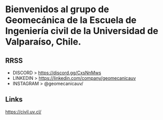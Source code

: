 # Bienvenidos al grupo de Geomecánica de la Escuela de Ingeniería civil de la Universidad de Valparaíso, Chile.

## RRSS
- DISCORD > https://discord.gg/CxsNnMws
- LINKEDIN > https://linkedin.com/company/geomecanicauv
- INSTAGRAM > @geomecanicauv/

## Links
https://civil.uv.cl/
